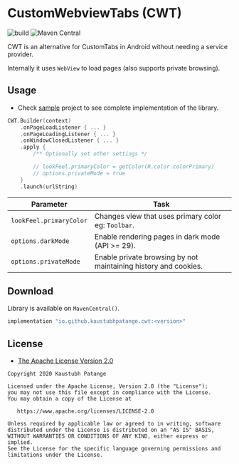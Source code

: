 # CustomWebviewTabs (CWT)

![build](https://github.com/KaustubhPatange/CustomWebviewTabs/workflows/build/badge.svg)
![Maven Central](https://img.shields.io/maven-central/v/io.github.kaustubhpatange/cwt)

CWT is an alternative for CustomTabs in Android without needing a service provider.

Internally it uses `WebView` to load pages (also supports private browsing).

## Usage

- Check [sample](/sample) project to see complete implementation of the library.

```kotlin
CWT.Builder(context)
    .onPageLoadListener { ... }
    .onPageLoadingListener { ... }
    .onWindowClosedListener { ... }
    .apply {
        /** Optionally set other settings */

        // lookFeel.primaryColor = getColor(R.color.colorPrimary)
        // options.privateMode = true
    }
    .launch(urlString)
```

| Parameter               | Task                                                            |
| ----------------------- | --------------------------------------------------------------- |
| `lookFeel.primaryColor` | Changes view that uses primary color eg: `Toolbar`.             |
| `options.darkMode`      | Enable rendering pages in dark mode (API >= 29).                |
| `options.privateMode`   | Enable private browsing by not maintaining history and cookies. |

## Download

Library is available on `MavenCentral()`.

```kotlin
implementation "io.github.kaustubhpatange.cwt:<version>"
```

## License

- [The Apache License Version 2.0](https://www.apache.org/licenses/LICENSE-2.0.txt)

```
Copyright 2020 Kaustubh Patange

Licensed under the Apache License, Version 2.0 (the "License");
you may not use this file except in compliance with the License.
You may obtain a copy of the License at

   https://www.apache.org/licenses/LICENSE-2.0

Unless required by applicable law or agreed to in writing, software
distributed under the License is distributed on an "AS IS" BASIS,
WITHOUT WARRANTIES OR CONDITIONS OF ANY KIND, either express or implied.
See the License for the specific language governing permissions and
limitations under the License.
```
